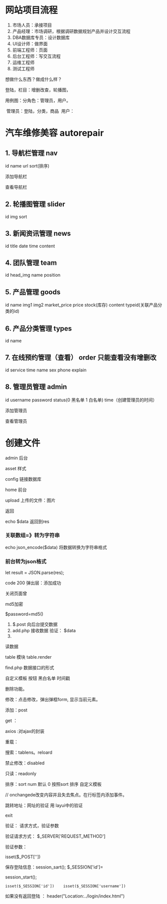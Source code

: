 # 网站项目流程

1.  市场人员：承接项目
2. 产品经理：市场调研，根据调研数据规划产品并设计交互流程
3. DBA数据库专员：设计数据库
4. UI设计师：做界面
5. 前端工程师：页面
6. 后台工程师：写交互流程
7. 运维工程师
8. 测试工程师

想做什么东西？做成什么样？

登陆，栏目：增删改查，轮播图，

用例图：分角色：管理员，用户。

​		管理员：登陆，分类，商品
​		用户：

# 汽车维修美容   autorepair

## 1. 导航栏管理   nav

id   name   url   sort(排序)  

添加导航栏

查看导航栏

## 2. 轮播图管理   slider

id   img   sort

## 3. 新闻资讯管理   news

id   title   date   time   content    

## 4. 团队管理   team

id   head_img   name   position

## 5. 产品管理   goods

id  name  img1   img2    market_price    price   stock(库存)    content      typeid(关联产品分类的id)

## 6. 产品分类管理   types

id    name

## 7. 在线预约管理（查看）  order   只能查看没有增删改

id   service   time    name    sex    phone   explain   

## 8. 管理员管理    admin

id    username    password     status(0 黑名单  1 白名单)    time（创建管理员的时间）

添加管理员

查看管理员



# 创建文件

admin  后台

asset   样式

config   链接数据库

home  前台

upload  上传的文件：图片



返回

echo  $data  返回到res

### 关联数组=》转为字符串

echo json_encode($data)   将数据转换为字符串格式

### 前台转为json格式

let result = JSON.parse(res);





code  200  弹出层：添加成功

关闭页面曾

 md5加密

$password=md5()



1. $.post 向后台提交数据
2. add.php 接收数据
   验证：
   $data
3. 





读数据



table   模块  table.render   

find.php  数据接口的形式

自定义模板  按钮  黑白名单   时间戳





删除功能。

修改：点击修改，弹出弹框form, 显示当前元素。



添加：post

get  ：  



axios  :对ajax的封装



 重载：

搜索：tablens。reloard



禁止修改：disabled

只读：readonly



排序：sort   num  默认 0    按照sort 排序   自定义模板  

//  onchangede改变内容并且失去焦点。在行标签内添加事件。

跳转地址：网址的验证 用 layui中的验证

exit



验证： 请求方式，验证参数



验证请求方式： $_SERVER['REQUEST_METHOD']

验证参数：

isset($_POST[''])



保存登陆信息：session_sart();   $_SESSION['id']=





session_start();

`isset($_SESSION['id'])    isset($_SESSION['username'])    `

 如果没有返回登陆 ： header("Location:../login/index.html")

